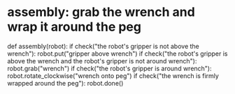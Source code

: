 # assembly: grab the wrench and wrap it around the peg
def assembly(robot):
    if check("the robot's gripper is not above the wrench"):
        robot.put("gripper above wrench")
    if check("the robot's gripper is above the wrench and the robot's gripper is not around wrench"):
        robot.grab("wrench")
    if check("the robot's gripper is around wrench"):
        robot.rotate_clockwise("wrench onto peg")
    if check("the wrench is firmly wrapped around the peg"):
        robot.done()